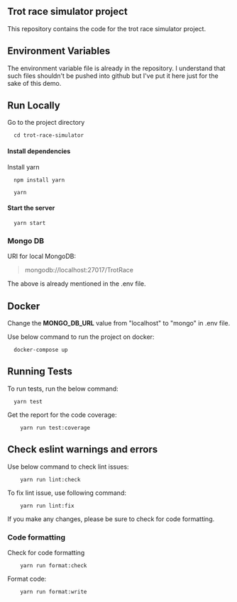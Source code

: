 ## Trot race simulator project

This repository contains the code for the trot race simulator project.

## Environment Variables

The environment variable file is already in the repository. I understand that such files shouldn't be pushed into github but I've put it here just for the sake of this demo.

## Run Locally

Go to the project directory

```
  cd trot-race-simulator
```

#### Install dependencies

Install yarn

```
  npm install yarn
```

```
  yarn
```

#### Start the server

```
  yarn start
```

### Mongo DB

URI for local MongoDB:

> mongodb://localhost:27017/TrotRace

The above is already mentioned in the .env file.

## Docker

Change the **MONGO_DB_URL** value from "localhost" to "mongo" in .env file.

Use below command to run the project on docker:

```
  docker-compose up
```

## Running Tests

To run tests, run the below command:

```
  yarn test
```

Get the report for the code coverage:

```
    yarn run test:coverage
```

## Check eslint warnings and errors

Use below command to check lint issues:

```
    yarn run lint:check
```

To fix lint issue, use following command:

```
    yarn run lint:fix
```

If you make any changes, please be sure to check for code formatting.

### Code formatting

Check for code formatting

```
    yarn run format:check
```

Format code:

```
    yarn run format:write
```
